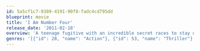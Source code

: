 ```yaml
---
id: 5a5cf1c7-9389-4191-90f8-fadc4cd795dd
blueprint: movie
title: 'I Am Number Four'
release_date: '2011-02-18'
overview: 'A teenage fugitive with an incredible secret races to stay one step ahead of the mysterious forces seeking destroy him in this sci-fi action thriller. With three dead and one on the run, the race to find the elusive Number Four begins. Outwardly normal teen John Smith never gets too comfortable in the same identity, and along with his guardian, Henri, he is constantly moving from town to town. With each passing day, John gains a stronger grasp on his extraordinary new powers, and his bond to the beings that share his fantastic fate grows stronger.'
genres: '[{"id": 28, "name": "Action"}, {"id": 53, "name": "Thriller"}, {"id": 878, "name": "Science Fiction"}, {"id": 12, "name": "Adventure"}]'
---
```

